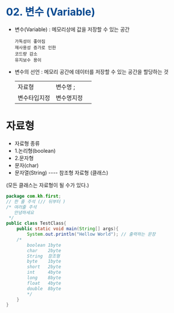 
# <font color = #04499> 02. 변수 (Variable) </font>

+ 변수(Variable) : 메모리상에 값을 저장할 수 있는 공간
    ```
    가독성이 좋아짐
    재사용성 증가로 인한
    코드량 감소
    유지보수 용이
    ```

+ 변수의 선언 : 메모리 공간에 데이터를 저장할 수 있는 공간을 할당하는 것

    ||||
    |------|---|---|
    |자료형|변수명 ;|
    |변수타입지정|변수명지정

   
# 자료형

- 자료형 종류
- 1.논리형(boolean)
- 2.문자형
-   문자(char)
-   문자열(String) ---- 참조형 자료형 (클래스)

(모든 클래스는 자료형이 될 수가 있다.)



```java
package com.kh.first;
// 한 줄 주석 (// 뒤부터 )
/* 여러줄 주석	
   안녕하세요
 */
public class TestClass{
	public static void main(String[] args){
		System.out.println("Hellow World"); // 출력하는 문장
	/*
		boolean 1byte 
		char    2byte
		String  참조형
		byte    1byte
		short   2byte
		int     4byte
		long	8byte
		float	4byte
		double	8byte
		*/	
	}
}
```
